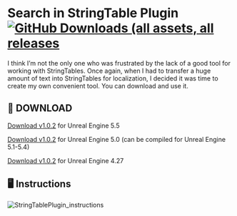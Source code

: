 # Search in StringTable Plugin [<img alt="GitHub Downloads (all assets, all releases" src="https://img.shields.io/github/downloads/gradient92/StringTableSearch_Plugin/total" />](https://github.com/gradient92/StringTableSearch_Plugin/releases)
I think I’m not the only one who was frustrated by the lack of a good tool for working with StringTables. Once again, when I had to transfer a huge amount of text into StringTables for localization, I decided it was time to create my own convenient tool. You can download and use it. 

## :floppy_disk: DOWNLOAD

[Download v1.0.2](https://github.com/gradient92/StringTableSearch_Plugin/releases/download/v1.0.2_ue5.5/StringTableSearchPlugin_v1.0.2_ue5.5.zip) for Unreal Engine 5.5

[Download v1.0.2](https://github.com/gradient92/StringTableSearch_Plugin/releases/download/v1.0.2_ue5.0/StringTableSearchPlugin_v1.0.2_ue5.0.zip) for Unreal Engine 5.0 (can be compiled for Unreal Engine 5.1-5.4)

[Download v1.0.2](https://github.com/gradient92/StringTableSearch_Plugin/releases/download/v1.0.2_ue4.27/StringTableSearchPlugin_v1.0.2_ue4.27.zip) for Unreal Engine 4.27

## :desktop_computer: Instructions
![StringTablePlugin_instructions](https://github.com/user-attachments/assets/5e080996-1b20-4858-9232-aa9de08147b0)
